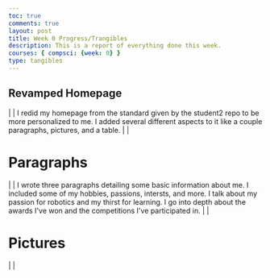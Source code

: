 ```yaml
---
toc: true
comments: true
layout: post
title: Week 0 Progress/Trangibles
description: This is a report of everything done this week. 
courses: { compsci: {week: 0} }
type: tangibles
---
```


## Revamped Homepage

| | I redid my homepage from the standard given by the student2 repo to be more personalized to me. I added several different aspects to it like a couple paragraphs, pictures, and a table. | | 

# Paragraphs

| | I wrote three paragraphs detailing some basic information about me. I included some of my hobbies, passions, intersts, and more. I talk about my passion for robotics and my thirst for learning. I go into depth about the awards I've won and the competitions I've participated in. | | 

# Pictures 

| | 



